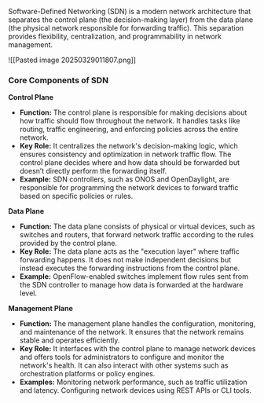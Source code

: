 Software-Defined Networking (SDN) is a modern network architecture that separates the control plane (the decision-making layer) from the data plane (the physical network responsible for forwarding traffic). This separation provides flexibility, centralization, and programmability in network management.

![[Pasted image 20250329011807.png]]

### **Core Components of SDN**

**Control Plane**

- **Function:** The control plane is responsible for making decisions about how traffic should flow throughout the network. It handles tasks like routing, traffic engineering, and enforcing policies across the entire network.
- **Key Role:** It centralizes the network's decision-making logic, which ensures consistency and optimization in network traffic flow. The control plane decides where and how data should be forwarded but doesn’t directly perform the forwarding itself.
- **Example:** SDN controllers, such as ONOS and OpenDaylight, are responsible for programming the network devices to forward traffic based on specific policies or rules.

**Data Plane**

- **Function:** The data plane consists of physical or virtual devices, such as switches and routers, that forward network traffic according to the rules provided by the control plane.
- **Key Role:** The data plane acts as the "execution layer" where traffic forwarding happens. It does not make independent decisions but instead executes the forwarding instructions from the control plane.
- **Example:** OpenFlow-enabled switches implement flow rules sent from the SDN controller to manage how data is forwarded at the hardware level.

**Management Plane**

- **Function:** The management plane handles the configuration, monitoring, and maintenance of the network. It ensures that the network remains stable and operates efficiently.
- **Key Role:** It interfaces with the control plane to manage network devices and offers tools for administrators to configure and monitor the network's health. It can also interact with other systems such as orchestration platforms or policy engines.
- **Examples:** Monitoring network performance, such as traffic utilization and latency. Configuring network devices using REST APIs or CLI tools.
